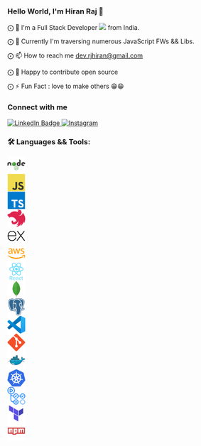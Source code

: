 ### Hello World, I'm Hiran Raj 👋

⨀ 🔭 I'm a Full Stack Developer <img src="https://media.giphy.com/media/WUlplcMpOCEmTGBtBW/giphy.gif" width="30"> from India.

⨀ 🌱 Currently I'm traversing numerous JavaScript FWs && Libs.

⨀ 📫 How to reach me dev.rjhiran@gmail.com

⨀ 🤝 Happy to contribute open source

⨀ ⚡ Fun Fact : love to make others 😁😁

### Connect with me

<div id="badges">
  <a href="https://www.linkedin.com/in/hiran-raj-24879a215/">
    <img src="https://img.shields.io/badge/LinkedIn-blue?style=for-the-badge&logo=linkedin&logoColor=white" alt="LinkedIn Badge"/>
  </a>
  <a href="https://www.instagram.com/h___r___x/">
    <img src="https://img.shields.io/badge/Instagram-red?style=for-the-badge&logo=Instagram&logoColor=white" alt="Instagram"/>
  </a>
 
</div>

### :hammer_and_wrench: Languages && Tools:

<div style="display:grid;col-gap:12px">

  <img src="https://github.com/devicons/devicon/blob/master/icons/nodejs/nodejs-original-wordmark.svg" title="NodeJS" alt="NodeJS" width="40" height="40"/>
  
  <img src="https://github.com/devicons/devicon/blob/master/icons/javascript/javascript-original.svg" title="JavaScript" alt="JavaScript" width="40" height="40" />

  <img src="https://github.com/devicons/devicon/blob/master/icons/typescript/typescript-original.svg" title="typescript" alt="typescript" width="40" height="40"/>

  <img src="https://github.com/devicons/devicon/blob/master/icons/nestjs/nestjs-original.svg" title="nestjs" alt="nestjs " width="40" height="40"/>
  
  <img src="https://github.com/devicons/devicon/blob/master/icons/express/express-original.svg" title="express" alt="express " width="40" height="40"/>
  
 
 <img src="https://github.com/devicons/devicon/blob/master/icons/amazonwebservices/amazonwebservices-plain-wordmark.svg" title="amazonwebservices" alt="amazonwebservices" width="40" height="40"/>

  <img src="https://github.com/devicons/devicon/blob/master/icons/react/react-original-wordmark.svg" title="React" alt="React" width="40" height="40"/>

  <img src="https://github.com/devicons/devicon/blob/master/icons/mongodb/mongodb-original.svg" title="mongodb" alt="mongodb " width="40" height="40"/>
  
  <img src="https://github.com/devicons/devicon/blob/master/icons/postgresql/postgresql-plain.svg" title="postgresql" alt="postgresql " width="40" height="40"/>
     
  <img src="https://github.com/devicons/devicon/blob/master/icons/vscode/vscode-original.svg" title="vscode" alt="vscode " width="40" height="40"/>

  <img src="https://github.com/devicons/devicon/blob/master/icons/git/git-original.svg" title="git" alt="git " width="40" height="40"/>

 <img src="https://github.com/devicons/devicon/blob/master/icons/docker/docker-original.svg" title="docker" alt="docker " width="40" height="40"/>

 <img src="https://github.com/devicons/devicon/blob/master/icons/kubernetes/kubernetes-plain.svg" title="kubernetes" alt="kubernetes " width="40" height="40"/>
 <img src="https://github.com/devicons/devicon/blob/master/icons/githubactions/githubactions-original.svg" title="githubactions" alt="githubactions " width="40" height="40"/>
 <img src="https://github.com/devicons/devicon/blob/master/icons/terraform/terraform-original.svg" title="Terraform" alt="Terraform " width="40" height="40"/>
 <img src="https://github.com/devicons/devicon/blob/master/icons/npm/npm-original-wordmark.svg" title="NodeJS" alt="NodeJS" width="40" height="40"/>

</div>
